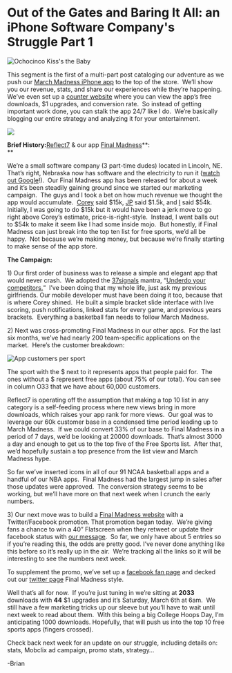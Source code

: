 <!--
id: 430123326
link: http://loudjet.com/a/iphone-company-struggle-1
slug: iphone-company-struggle-1
date: Sat Mar 06 2010 06:07:00 GMT-0600 (CST)
publish: 2010-03-06
tags: iPhone, Apple, reflect7, sports-fan-apps
-->


Out of the Gates and Baring It All: an iPhone Software Company's Struggle Part 1
================================================================================

![Ochocinco Kiss's the
Baby](http://media.tumblr.com/tumblr_kyuwvwntzY1qzbc4f.png)

This segment is the first of a multi-part post cataloging our adventure
as we push our [March Madness iPhone app](http://finalmadness.com) to
the top of the store.  We’ll show you our revenue, stats, and share our
experiences while they’re happening.  We’ve even set up a [counter
website](http://finalmadness.com/iphones "Final Madness Stats") where
you can view the app’s free downloads, \$1 upgrades, and conversion
rate.  So instead of getting important work done, you can stalk the app
24/7 like I do.  We’re basically blogging our entire strategy and
analyzing it for your entertainment.

![](http://media.tumblr.com/tumblr_kyv08bqkHf1qzbc4f.png)

**Brief History:**[Reflect7](http://reflect7.com "Reflect7 Website") &
our app [Final
Madness](http://finalmadness.com "Final Madness Website")**:\
**

We’re a small software company (3 part-time dudes) located in Lincoln,
NE.  That’s right, Nebraska now has software and the electricity to run
it ([watch out Google](http://reflect7.com/vision)!).  Our Final Madness
app has been released for about a week and it’s been steadily gaining
ground since we started our marketing campaign.  The guys and I took a
bet on how much revenue we thought the app would accumulate. 
[Corey](http://reflect7.com/about-us "Reflect7 About Us Page") said
\$15k, [JP](http://reflect7.com/about-us "Reflect7 About Us Page") said
\$1.5k, and [I](http://reflect7.com/about-us "Reflect7 About Us Page")
said \$54k.  Initially, I was going to do \$15k but it would have been a
jerk move to go right above Corey’s estimate, price-is-right-style. 
Instead, I went balls out to \$54k to make it seem like I had some
inside mojo.  But honestly, if Final Madness can just break into the top
ten list for free sports, we’d all be happy.  Not because we’re making
money, but because we’re finally starting to make sense of the app
store.

**The Campaign:**

​1) Our first order of business was to release a simple and elegant app
that would never crash.  We adopted the
[37signals](http://www.37signals.com "37 signals website") mantra,
“[Underdo your
competitors.](http://gettingreal.37signals.com/ch02_Build_Less.php)“ 
I’ve been doing that my whole life, just ask my previous girlfriends.
Our mobile developer must have been doing it too, because that is where
Corey shined.  He built a simple bracket slide interface with live
scoring, push notifications, linked stats for every game, and previous
years brackets.  Everything a basketball fan needs to follow March
Madness.

​2) Next was cross-promoting Final Madness in our other apps.  For the
last six months, we’ve had nearly 200 team-specific applications on the
market.  Here’s the customer breakdown:

![App customers per
sport](http://media.tumblr.com/tumblr_kyuwz2qGhp1qzbc4f.png)

The sport with the \$ next to it represents apps that people paid for. 
The ones without a \$ represent free apps (about 75% of our total). You
can see in column O33 that we have about 60,000 customers.

Reflect7 is operating off the assumption that making a top 10 list in
any category is a self-feeding process where new views bring in more
downloads, which raises your app rank for more views.  Our goal was to
leverage our 60k customer base in a condensed time period leading up to
March Madness.  If we could convert 33% of our base to Final Madness in
a period of 7 days, we’d be looking at 20000 downloads.  That’s almost
3000 a day and enough to get us to the top five of the Free Sports
list.  After that, we’d hopefully sustain a top presence from the list
view and March Madness hype.

So far we’ve inserted icons in all of our 91 NCAA basketball apps and a
handful of our NBA apps.  Final Madness had the largest jump in sales
after those updates were approved.  The conversion strategy seems to be
working, but we’ll have more on that next week when I crunch the early
numbers.

​3) Our next move was to build a [Final Madness
website](http://finalmadness.com "Final Madness Website") with a
Twitter/Facebook promotion. That promotion began today.  We’re giving
fans a chance to win a 40” Flatscreen when they retweet or update their
facebook status with [our
message](http://finalmadness.com/promo "Final Madness TV Promo").  So
far, we only have about 5 entries so if you’re reading this, the odds
are pretty good. I’ve never done anything like this before so it’s
really up in the air.  We’re tracking all the links so it will be
interesting to see the numbers next week.

To supplement the promo, we’ve set up a [facebook fan
page](http://www.facebook.com/reflect7 "Reflect7 Facebook Fan Page") and
decked out our [twitter
page](http://twitter.com/reflect7 "Reflect7 Twitter Page") Final Madness
style.

Well that’s all for now.  If you’re just tuning in we’re sitting at
**2033** downloads with **44** \$1 upgrades and it’s Saturday, March 6th
at 6am.  We still have a few marketing tricks up our sleeve but you’ll
have to wait until next week to read about them.  With this being a big
College Hoops Day, I’m anticipating 1000 downloads. Hopefully, that will
push us into the top 10 free sports apps (fingers crossed).

Check back next week for an update on our struggle, including details
on: stats, Mobclix ad campaign, promo stats, strategy…

-Brian

